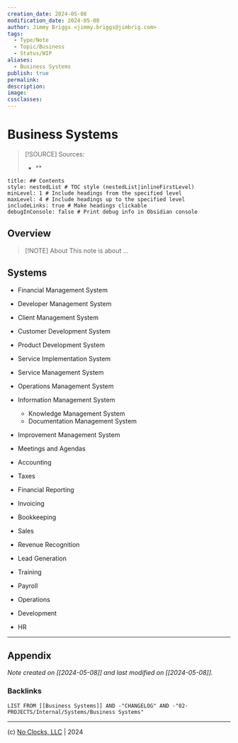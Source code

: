 ```yaml
---
creation_date: 2024-05-08
modification_date: 2024-05-08
author: Jimmy Briggs <jimmy.briggs@jimbrig.com>
tags:
  - Type/Note
  - Topic/Business
  - Status/WIP
aliases:
  - Business Systems
publish: true
permalink:
description:
image:
cssclasses:
---
```



# Business Systems

> [!SOURCE] Sources:
> - **

```table-of-contents
title: ## Contents 
style: nestedList # TOC style (nestedList|inlineFirstLevel)
minLevel: 1 # Include headings from the specified level
maxLevel: 4 # Include headings up to the specified level
includeLinks: true # Make headings clickable
debugInConsole: false # Print debug info in Obsidian console
```

## Overview

> [!NOTE] About
> This note is about ...

## Systems

- Financial Management System
- Developer Management System
- Client Management System
- Customer Development System
- Product Development System
- Service Implementation System
- Service Management System
- Operations Management System
- Information Management System
	- Knowledge Management System
	- Documentation Management System
- Improvement Management System 

- Meetings and Agendas
- Accounting
- Taxes
- Financial Reporting
- Invoicing
- Bookkeeping
- Sales
- Revenue Recognition
- Lead Generation
- Training
- Payroll
- Operations
- Development
- HR



***

## Appendix

*Note created on [[2024-05-08]] and last modified on [[2024-05-08]].*

### Backlinks

```dataview
LIST FROM [[Business Systems]] AND -"CHANGELOG" AND -"02-PROJECTS/Internal/Systems/Business Systems"
```

***

(c) [No Clocks, LLC](https://github.com/noclocks) | 2024